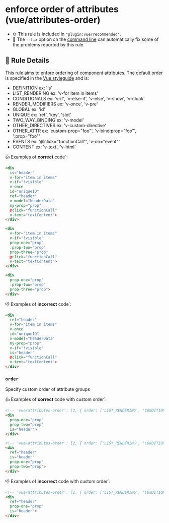 # enforce order of attributes (vue/attributes-order)

- :gear: This rule is included in `"plugin:vue/recommended"`.
- :wrench: The `--fix` option on the [command line](http://eslint.org/docs/user-guide/command-line-interface#fix) can automatically fix some of the problems reported by this rule.

## :book: Rule Details

This rule aims to enfore ordering of component attributes. The default order is specified in the [Vue styleguide](https://vuejs.org/v2/style-guide/#Element-attribute-order-recommended) and is:
- DEFINITION
ex: 'is'
- LIST_RENDERING
ex: 'v-for item in items'
- CONDITIONALS
ex: 'v-if', 'v-else-if', 'v-else', 'v-show', 'v-cloak'
- RENDER_MODIFIERS
ex: 'v-once', 'v-pre'
- GLOBAL
ex: 'id'
- UNIQUE
ex: 'ref', 'key', 'slot'
- TWO\_WAY\_BINDING
ex: 'v-model'
- OTHER_DIRECTIVES
ex: 'v-custom-directive'
- OTHER_ATTR
ex: 'custom-prop="foo"', 'v-bind:prop="foo"', ':prop="foo"'
- EVENTS
ex: '@click="functionCall"', 'v-on="event"'
- CONTENT
ex: 'v-text', 'v-html'

:+1: Examples of **correct** code`:

```html
<div
  is="header"
  v-for="item in items"
  v-if="!visible"
  v-once
  id="uniqueID"
  ref="header"
  v-model="headerData"
  my-prop="prop"
  @click="functionCall"
  v-text="textContent">
</div>
```

```html
<div
  v-for="item in items"
  v-if="!visible"
  prop-one="prop"
  :prop-two="prop"
  prop-three="prop"
  @click="functionCall"
  v-text="textContent">
</div>
```

```html
<div
  prop-one="prop"
  :prop-two="prop"
  prop-three="prop">
</div>
```

:-1: Examples of **incorrect** code`:

```html
<div
  ref="header"
  v-for="item in items"
  v-once
  id="uniqueID"
  v-model="headerData"
  my-prop="prop"
  v-if="!visible"
  is="header"
  @click="functionCall"
  v-text="textContent">
</div>
```

### `order`

Specify custom order of attribute groups

:+1: Examples of **correct** code with custom order`:

```html
<!-- 'vue/attributes-order': [2, { order: ['LIST_RENDERING', 'CONDITIONALS', 'RENDER_MODIFIERS', 'GLOBAL', 'UNIQUE', 'TWO_WAY_BINDING', 'OTHER_DIRECTIVES', 'OTHER_ATTR', 'EVENTS', 'CONTENT', 'DEFINITION'] }] -->
<div
  prop-one="prop"
  prop-two="prop"
  is="header">
</div>
```

```html
<!-- 'vue/attributes-order': [2, { order: ['LIST_RENDERING', 'CONDITIONALS', 'RENDER_MODIFIERS', 'GLOBAL', 'UNIQUE', 'TWO_WAY_BINDING', 'DEFINITION', 'OTHER_DIRECTIVES', 'OTHER_ATTR', 'EVENTS', 'CONTENT'] }] -->
<div
  ref="header"
  is="header"
  prop-one="prop"
  prop-two="prop">
</div>
```

:-1: Examples of **incorrect** code with custom order`:

```html
<!-- 'vue/attributes-order': [2, { order: ['LIST_RENDERING', 'CONDITIONALS', 'RENDER_MODIFIERS', 'GLOBAL', 'UNIQUE', 'TWO_WAY_BINDING', 'DEFINITION', 'OTHER_DIRECTIVES', 'OTHER_ATTR', 'EVENTS', 'CONTENT'] }] -->
<div
  ref="header"
  prop-one="prop"
  is="header">
</div>
```